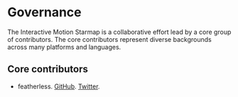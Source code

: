 # Governance

The Interactive Motion Starmap is a collaborative effort lead by a core group of contributors. The core contributors represent diverse backgrounds across many platforms and languages.

## Core contributors

- featherless. [GitHub](http://github.com/jverkoey). [Twitter](http://twitter.com/featherless).